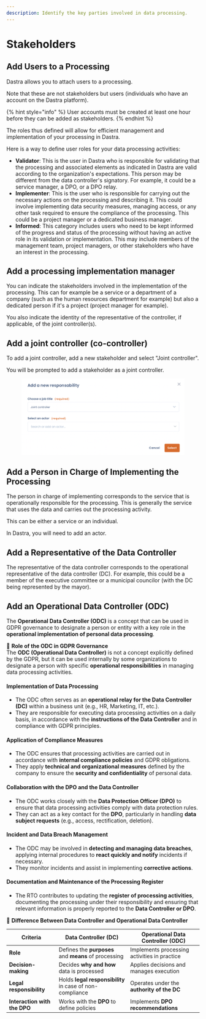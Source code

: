 ```yaml
---
description: Identify the key parties involved in data processing.
---
```


# Stakeholders

## Add Users to a Processing

Dastra allows you to attach users to a processing.

Note that these are not stakeholders but users (individuals who have an account on the Dastra platform).

{% hint style="info" %}
User accounts must be created at least one hour before they can be added as stakeholders.
{% endhint %}

The roles thus defined will allow for efficient management and implementation of your processing in Dastra.

Here is a way to define user roles for your data processing activities:

* **Validator**: This is the user in Dastra who is responsible for validating that the processing and associated elements as indicated in Dastra are valid according to the organization's expectations. This person may be different from the data controller's signatory. For example, it could be a service manager, a DPO, or a DPO relay.
* **Implementer**: This is the user who is responsible for carrying out the necessary actions on the processing and describing it. This could involve implementing data security measures, managing access, or any other task required to ensure the compliance of the processing. This could be a project manager or a dedicated business manager.
* **Informed**: This category includes users who need to be kept informed of the progress and status of the processing without having an active role in its validation or implementation. This may include members of the management team, project managers, or other stakeholders who have an interest in the processing.

## Add a processing implementation manager

You can indicate the stakeholders involved in the implementation of the processing. This can for example be a service or a department of a company (such as the human resources department for example) but also a dedicated person if it's a project (project manager for example).

You also indicate the identity of the representative of the controller, if applicable, of the joint controller(s).

## Add a joint controller (co-controller)

To add a joint controller, add a new stakeholder and select "Joint controller".&#x20;

You will be prompted to add a stakeholder as a joint controller.

<figure><img src="../../../.gitbook/assets/Capture d’écran 2023-01-31 à 10.41.35.png" alt=""><figcaption></figcaption></figure>

## Add a Person in Charge of Implementing the Processing

The person in charge of implementing corresponds to the service that is operationally responsible for the processing. This is generally the service that uses the data and carries out the processing activity.

This can be either a service or an individual.

In Dastra, you will need to add an actor.



## Add a Representative of the Data Controller

The representative of the data controller corresponds to the operational representative of the data controller (DC). For example, this could be a member of the executive committee or a municipal councilor (with the DC being represented by the mayor).



## **Add an Operational Data Controller (ODC)**&#x20;

The **Operational Data Controller (ODC)** is a concept that can be used in GDPR governance to designate a person or entity with a key role in the **operational implementation of personal data processing**.

📌 **Role of the ODC in GDPR Governance**\
The **ODC (Operational Data Controller)** is not a concept explicitly defined by the GDPR, but it can be used internally by some organizations to designate a person with specific **operational responsibilities** in managing data processing activities.

#### **Implementation of Data Processing**

* The ODC often serves as an **operational relay for the Data Controller (DC)** within a business unit (e.g., HR, Marketing, IT, etc.).
* They are responsible for executing data processing activities on a daily basis, in accordance with the **instructions of the Data Controller** and in compliance with GDPR principles.

#### **Application of Compliance Measures**

* The ODC ensures that processing activities are carried out in accordance with **internal compliance policies** and GDPR obligations.
* They apply **technical and organizational measures** defined by the company to ensure the **security and confidentiality** of personal data.

#### **Collaboration with the DPO and the Data Controller**

* The ODC  works closely with the **Data Protection Officer (DPO)** to ensure that data processing activities comply with data protection rules.
* They can act as a key contact for the **DPO**, particularly in handling **data subject requests** (e.g., access, rectification, deletion).

#### **Incident and Data Breach Management**

* The ODC may be involved in **detecting and managing data breaches**, applying internal procedures to **react quickly and notify** incidents if necessary.
* They monitor incidents and assist in implementing **corrective actions**.

#### **Documentation and Maintenance of the Processing Register**

* The RTO contributes to updating the **register of processing activities**, documenting the processing under their responsibility and ensuring that relevant information is properly reported to the **Data Controller or DPO**.

🎯 **Difference Between Data Controller and Operational Data Controller**

| **Criteria**                 | **Data Controller (DC)**                                 | **Operational Data Controller (ODC)**        |
| ---------------------------- | -------------------------------------------------------- | -------------------------------------------- |
| **Role**                     | Defines the **purposes** and **means** of processing     | Implements processing activities in practice |
| **Decision-making**          | Decides **why and how** data is processed                | Applies decisions and manages execution      |
| **Legal responsibility**     | Holds **legal responsibility** in case of non-compliance | Operates under the **authority of the DC**   |
| **Interaction with the DPO** | Works with the **DPO** to define policies                | Implements **DPO recommendations**           |
